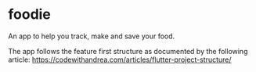 # foodie

An app to help you track, make and save your food.

The app follows the feature first structure as documented by the following article:
https://codewithandrea.com/articles/flutter-project-structure/